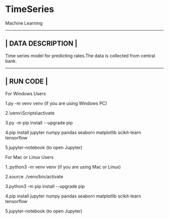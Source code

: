 # TimeSeries
Machine Learning



---------------------------------------------------------------------------------------------------------------------------------------------------------------
|                                           DATA DESCRIPTION                                                                                                   |
---------------------------------------------------------------------------------------------------------------------------------------------------------------
Time series model for predicting rates.The data is collected from central bank.




------------------------------------------------------------------------------------------------------------------------------------------------------
|                                                            RUN CODE                                                                                |
------------------------------------------------------------------------------------------------------------------------------------------------------

For Windows Users

1.py -m venv venv (if you are using Windows PC)

2.\venv\Scripts\activate

3.py -m pip install --upgrade pip

4.pip install jupyter numpy pandas seaborn matplotlib scikit-learn tensorflow

5.jupyter-notebook (to open Jupyter)


For  Mac or Linux Users

1..python3 -m venv venv (if you are using Mac or Linux)


2.source ./venv/bin/activate

3.python3 -m pip install --upgrade pip

4.pip install jupyter numpy pandas seaborn matplotlib scikit-learn tensorflow

5.jupyter-notebook (to open Jupyter)
